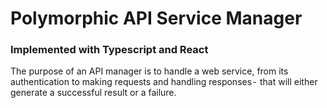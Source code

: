 # Polymorphic API Service Manager
### Implemented with Typescript and React

The purpose of an API manager is to handle a web service, from its authentication to making requests and handling responses -  that will either generate a successful result or a failure. 
